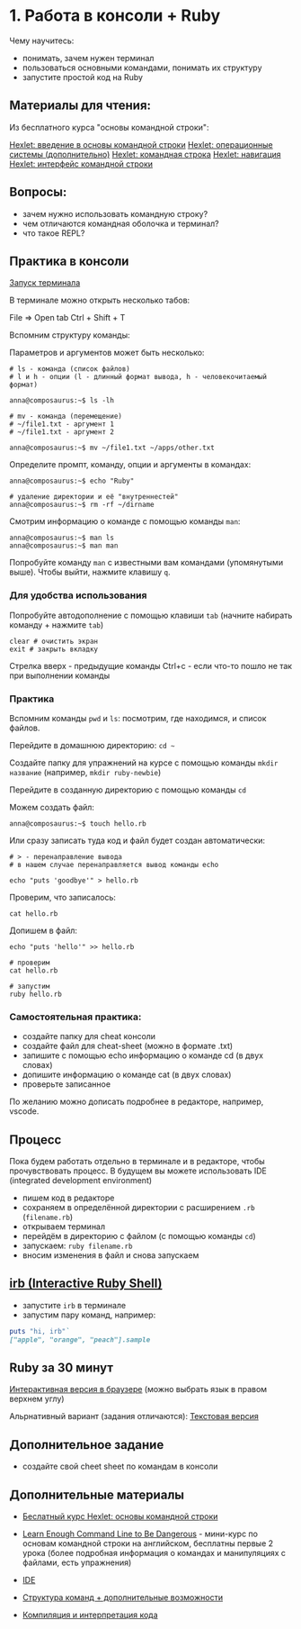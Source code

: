 # 1. Работа в консоли + Ruby

Чему научитесь:
- понимать, зачем нужен терминал
- пользоваться основными командами, понимать их структуру
- запустите простой код на Ruby

## Материалы для чтения:

Из бесплатного курса "основы командной строки":

[Hexlet: введение в основы командной строки](https://ru.hexlet.io/courses/cli-basics/lessons/intro/theory_unit)
[Hexlet: операционные системы (дополнительно)](https://ru.hexlet.io/courses/cli-basics/lessons/operating-systems/theory_unit)
[Hexlet: командная строка](https://ru.hexlet.io/courses/cli-basics/lessons/command-line/theory_unit)
[Hexlet: навигация](https://ru.hexlet.io/courses/cli-basics/lessons/navigation/theory_unit)
[Hexlet: интерфейс командной строки](https://ru.hexlet.io/courses/cli-basics/lessons/command-line-interface/theory_unit)

## Вопросы:
- зачем нужно использовать командную строку?
- чем отличаются командная оболочка и терминал?
- что такое REPL?

## Практика в консоли

[Запуск терминала](https://www.learnenough.com/command-line-tutorial#sec-running_a_terminal)

В терминале можно открыть несколько табов:

File => Open tab
Ctrl + Shift + T

Вспомним структуру команды:



Параметров и аргументов может быть несколько:

```
# ls - команда (список файлов)
# l и h - опции (l - длинный формат вывода, h - человекочитаемый формат)

anna@composaurus:~$ ls -lh

# mv - команда (перемещение)
# ~/file1.txt - аргумент 1
# ~/file1.txt - аргумент 2

anna@composaurus:~$ mv ~/file1.txt ~/apps/other.txt
```

Определите промпт, команду, опции и аргументы в командах:

```
anna@composaurus:~$ echo "Ruby"

# удаление директории и её "внутреннестей"
anna@composaurus:~$ rm -rf ~/dirname

```

Смотрим информацию о команде с помощью команды `man`:
```
anna@composaurus:~$ man ls
anna@composaurus:~$ man man
```

Попробуйте команду `man` с известными вам командами (упомянутыми выше).
Чтобы выйти, нажмите клавишу `q`.

### Для удобства использования

Попробуйте автодополнение с помощью клавиши `tab` (начните набирать команду + нажмите `tab`)

```
clear # очистить экран
exit # закрыть вкладку
```

Стрелка вверх - предыдущие команды
Ctrl+c - если что-то пошло не так при выполнении команды

### Практика

Вспомним команды `pwd` и `ls`: посмотрим, где находимся, и список файлов.

Перейдите в домашнюю директорию: `cd ~`

Создайте папку для упражнений на курсе с помощью команды `mkdir название` (например, `mkdir ruby-newbie`)

Перейдите в созданную директорию с помощью команды `cd`

Можем создать файл:

```
anna@composaurus:~$ touch hello.rb
```

Или сразу записать туда код и файл будет создан автоматически:

```
# > - перенаправление вывода
# в нашем случае перенаправляется вывод команды echo

echo "puts 'goodbye'" > hello.rb
```

Проверим, что записалось:

```
cat hello.rb
```

Допишем в файл:

```
echo "puts 'hello'" >> hello.rb

# проверим
cat hello.rb

# запустим
ruby hello.rb
```

### Самостоятельная практика:

- создайте папку для cheat консоли
- создайте файл для cheat-sheet (можно в формате .txt)
- запишите с помощью echo информацию о команде cd (в двух словах)
- допишите информацию о команде cat (в двух словах)
- проверьте записанное

По желанию можно дописать подробнее в редакторе, например, vscode.

## Процесс

Пока будем работать отдельно в терминале и в редакторе, чтобы прочувствовать процесс. В будущем вы можете использовать IDE (integrated development environment)

- пишем код в редакторе
- сохраняем в определённой директории с расширением `.rb` (`filename.rb`)
- открываем терминал
- перейдём в директорию с файлом (с помощью команды `cd`)
- запускаем: `ruby filename.rb`
- вносим изменения в файл и снова запускаем

## [irb (Interactive Ruby Shell)](https://rubyrush.ru/steps/irb)

- запустите `irb` в терминале
- запустим пару команд, например:

```ruby
puts "hi, irb"`
["apple", "orange", "peach"].sample
```

## Ruby за 30 минут

[Интерактивная версия в браузере](https://try.ruby-lang.org/) (можно выбрать язык в правом верхнем углу)

Альрнативный вариант (задания отличаются): [Текстовая версия](https://www.ruby-lang.org/ru/documentation/quickstart/)

## Дополнительное задание

- создайте свой cheet sheet по командам в консоли

## Дополнительные материалы

- [Беслатный курс Hexlet: основы командной строки](https://ru.hexlet.io/courses/cli-basics)
- [Learn Enough Command Line to Be Dangerous](https://www.learnenough.com/command-line-tutorial/) - мини-курс по основам командной строки на английском, бесплатны первые 2 урока (более подробная информация о командах и манипуляциях с файлами, есть упражнения)
- [IDE](https://ru.wikipedia.org/wiki/%D0%98%D0%BD%D1%82%D0%B5%D0%B3%D1%80%D0%B8%D1%80%D0%BE%D0%B2%D0%B0%D0%BD%D0%BD%D0%B0%D1%8F_%D1%81%D1%80%D0%B5%D0%B4%D0%B0_%D1%80%D0%B0%D0%B7%D1%80%D0%B0%D0%B1%D0%BE%D1%82%D0%BA%D0%B8)

- [Структура команд + дополнительные возможности](https://firstvds.ru/technology/struktura-komand)
- [Компиляция и интерпретация кода](https://ru.hexlet.io/blog/posts/kompilyatsiya-i-interpretatsiya-koda-chto-eto-takoe-i-v-chem-raznitsa)



